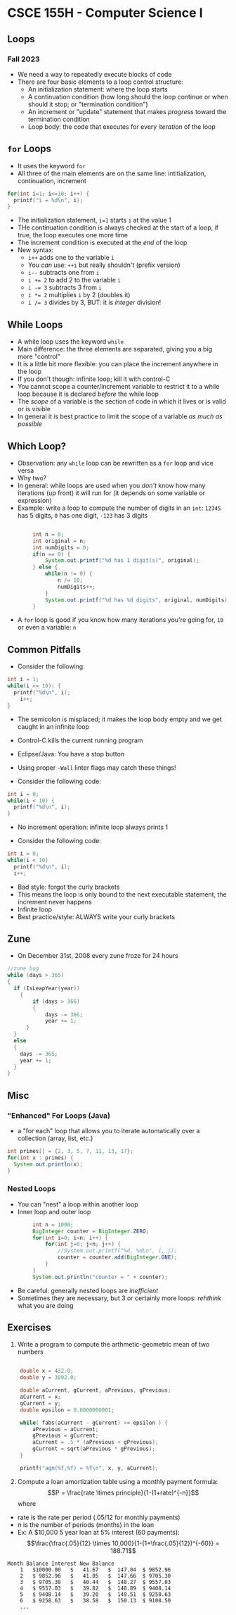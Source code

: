 
# CSCE 155H - Computer Science I
## Loops
### Fall 2023

* We need a way to repeatedly execute blocks of code
* There are four basic elements to a loop control structure:
  * An initialization statement: where the loop starts
  * A continuation condition (how long should the loop continue or when should it stop; or "termination condition")
  * An increment or "update" statement that makes *progress* toward the termination condition
  * Loop body: the code that executes for every *iteration* of the loop

## `for` Loops

* It uses the keyword `for`
* All three of the main elements are on the same line: intitialization, continuation, increment

```c
for(int i=1; i<=10; i++) {
  printf("i = %d\n", i);
}
```

* The initialization statement, `i=1` starts `i` at the value 1
* THe continuation condition is always checked at the start of a loop, if true, the loop executes one more time
* The increment condition is executed at the *end* of the loop
* New syntax:
  * `i++` adds one to the variable `i`
  * You *can* use: `++i` but really shouldn't (prefix version)
  * `i--` subtracts one from `i`
  * `i += 2` to add 2 to the variable `i`
  * `i -= 3` subtracts 3 from `i`
  * `i *= 2` multiplies `i` by 2 (doubles it)
  * `i /= 3` divides by 3, BUT: it is *integer* division!

## While Loops

* A while loop uses the keyword `while`
* Main difference: the three elements are separated, giving you a big more "control"
* It is a little bit more flexible: you can place the increment anywhere in the loop
* If you don't though: infinite loop; kill it with control-C
* You cannot scope a counter/increment variable to restrict it to a while loop because it is declared *before* the while loop
* The *scope* of a variable is the section of code in which it lives or is valid or is visible
* In general it is best practice to limit the scope of a variable *as much as possible*

## Which Loop?

* Observation: any `while` loop can be rewritten as a `for` loop and vice versa
* Why two?
* In general: while loops are used when you *don't* know how many iterations (up front) it will run for (it depends on some variable or expression)
* Example: write a loop to compute the number of digits in an `int`: `12345` has 5 digits, `0` has one digit, `-123` has 3 digits

```java

		int n = 0;
		int original = n;
		int numDigits = 0;
		if(n == 0) {
			System.out.printf("%d has 1 digit(s)", original);
		} else {
			while(n != 0) {
				n /= 10;
				numDigits++;
			}
			System.out.printf("%d has %d digits", original, numDigits);
		}
```

* A `for` loop is good if you know how many iterations you're going for, `10` or even a variable: `n`

## Common Pitfalls

* Consider the following:

```c
int i = 1;
while(i <= 10); {
  printf("%d\n", i);
	i++;
}
```

* The semicolon is misplaced; it makes the loop body empty and we get caught in an infinite loop
* Control-C kills the current running program
* Eclipse/Java: You have a stop button
* Using proper `-Wall` linter flags may catch these things!


* Consider the following code:

```c
int i = 0;
while(i < 10) {
  printf("%d\n", i);
}
```

* No increment operation: infinite loop always prints 1


* Consider the following code:

```c
int i = 0;
while(i < 10)
  printf("%d\n", i);
  i++;
```

* Bad style: forgot the curly brackets
* This means the loop is only bound to the next executable statement, the increment never happens
* Infinite loop
* Best practice/style: ALWAYS write your curly brackets

## Zune

* On December 31st, 2008 every zune froze for 24 hours

```c
//zune bug
while (days > 365)
{
  if (IsLeapYear(year))
	{
		if (days > 366)
		{
			days -= 366;
			year += 1;
	  }
  }
  else
  {
    days -= 365;
    year += 1;
  }
}
```

## Misc

### "Enhanced" For Loops (Java)

* a "for each" loop that allows you to iterate automatically over a collection (array, list, etc.)

```java
int primes[] = {2, 3, 5, 7, 11, 13, 17};
for(int x : primes) {
  System.out.println(x);
}
```

### Nested Loops

* You can "nest" a loop within another loop
* Inner loop and outer loop

```java
		int n = 1000;
		BigInteger counter = BigInteger.ZERO;
		for(int i=0; i<n; i++) {
			for(int j=0; j<n; j++) {
				//System.out.printf("%d, %d\n", i, j);
				counter = counter.add(BigInteger.ONE);
			}			
		}
		System.out.println("counter = " + counter);
```

* Be careful: generally nested loops are *inefficient*
* Sometimes they are necessary, but 3 or certainly more loops: *rehthink* what you are doing

## Exercises

1. Write a program to compute the arthmetic-geometric mean of two numbers

```c

    double x = 432.0;
    double y = 3892.0;

    double aCurrent, gCurrent, aPrevious, gPrevious;
    aCurrent = x;
    gCurrent = y;
    double epsilon = 0.0000000001;

    while( fabs(aCurrent - gCurrent) >= epsilon ) {
        aPrevious = aCurrent;
        gPrevious = gCurrent;
        aCurrent = .5 * (aPrevious + gPrevious);
        gCurrent = sqrt(aPrevious * gPrevious);
    }

    printf("agm(%f,%f) = %f\n", x, y, aCurrent);
```

2. Compute a loan amortization table using a monthly payment formula:
  $$P = \frac{rate \times principle}{1-(1+rate)^{-n}}$$
where
 * rate is the rate per period (.05/12 for monthly payments)
 * $n$ is the number of periods (months) in the loan
 * Ex: A $10,000 5 year loan at 5% interest (60 payments):
 $$\frac{\frac{.05}{12} \times 10,000}{1-(1+\frac{.05}{12})^{-60}} = 188.71$$

 ```text
 Month Balance Interest New Balance
     1   $10000.00   $   41.67   $  147.04  $ 9852.96
     2   $ 9852.96   $   41.05   $  147.66  $ 9705.30
     3   $ 9705.30   $   40.44   $  148.27  $ 9557.03
     4   $ 9557.03   $   39.82   $  148.89  $ 9408.14
     5   $ 9408.14   $   39.20   $  149.51  $ 9258.63
     6   $ 9258.63   $   38.58   $  150.13  $ 9108.50
     ...
 ```

```text









```
